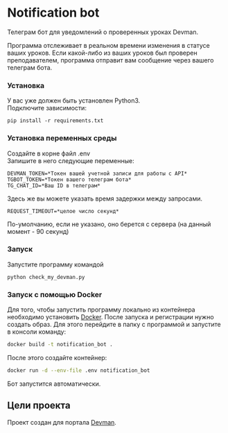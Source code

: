 # Notification bot
 Телеграм бот для уведомлений о проверенных уроках Devman.  
 
 Программа отслеживает в реальном времени изменения в статусе ваших уроков. 
 Если какой-либо из ваших уроков был проверен преподавателем, программа 
 отправит вам сообщение через вашего телеграм бота.
 
 ### Установка
 У вас уже должен быть установлен Python3.  
 Подключите зависимости:
 ```
 pip install -r requirements.txt
 ```
 
 ### Установка переменных среды
 Создайте в корне файл .env  
 Запишите в него следующие переменные:
 ```
 DEVMAN_TOKEN=*Токен вашей учетной записи для работы с API*
 TGBOT_TOKEN=*Токен вашего телеграм бота*
 TG_CHAT_ID=*Ваш ID в телеграм*
 ```
 Здесь же вы можете указать время задержки между запросами.
 ```
 REQUEST_TIMEOUT=*целое число секунд*
 ```
 По-умолчанию, если не указано, оно берется с сервера (на данный момент - 90 секунд)
 
 ### Запуск
 Запустите программу командой
 ```
 python check_my_devman.py
 ```

 ### Запуск с помощью Docker
 Для того, чтобы запустить программу локально из контейнера 
 необходимо установить [Docker](https://www.docker.com/get-started/). 
 После запуска и регистрации нужно создать образ. 
 Для этого перейдите в папку с программой и запустите в консоли команду:
 ```bash
 docker build -t notification_bot .
 ```
 После этого создайте контейнер:
 ```bash
 docker run -d --env-file .env notification_bot
 ```
 Бот запустится автоматически.

## Цели проекта
Проект создан для портала [Devman](https://dvmn.org/).
